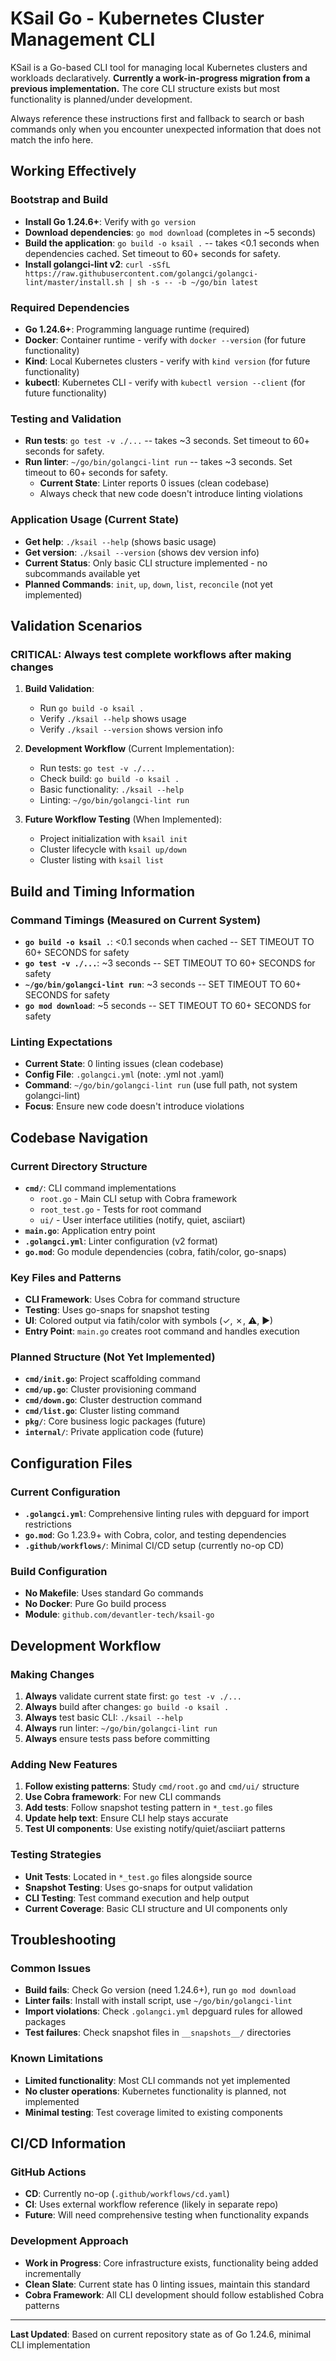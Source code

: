 # KSail Go - Kubernetes Cluster Management CLI

KSail is a Go-based CLI tool for managing local Kubernetes clusters and workloads declaratively. **Currently a work-in-progress migration from a previous implementation.** The core CLI structure exists but most functionality is planned/under development.

Always reference these instructions first and fallback to search or bash commands only when you encounter unexpected information that does not match the info here.

## Working Effectively

### Bootstrap and Build

- **Install Go 1.24.6+**: Verify with `go version`
- **Download dependencies**: `go mod download` (completes in ~5 seconds)
- **Build the application**: `go build -o ksail .` -- takes <0.1 seconds when dependencies cached. Set timeout to 60+ seconds for safety.
- **Install golangci-lint v2**: `curl -sSfL https://raw.githubusercontent.com/golangci/golangci-lint/master/install.sh | sh -s -- -b ~/go/bin latest`

### Required Dependencies

- **Go 1.24.6+**: Programming language runtime (required)
- **Docker**: Container runtime - verify with `docker --version` (for future functionality)
- **Kind**: Local Kubernetes clusters - verify with `kind version` (for future functionality)  
- **kubectl**: Kubernetes CLI - verify with `kubectl version --client` (for future functionality)

### Testing and Validation

- **Run tests**: `go test -v ./...` -- takes ~3 seconds. Set timeout to 60+ seconds for safety.
- **Run linter**: `~/go/bin/golangci-lint run` -- takes ~3 seconds. Set timeout to 60+ seconds for safety.
  - **Current State**: Linter reports 0 issues (clean codebase)
  - Always check that new code doesn't introduce linting violations

### Application Usage (Current State)

- **Get help**: `./ksail --help` (shows basic usage)
- **Get version**: `./ksail --version` (shows dev version info)
- **Current Status**: Only basic CLI structure implemented - no subcommands available yet
- **Planned Commands**: `init`, `up`, `down`, `list`, `reconcile` (not yet implemented)

## Validation Scenarios

### CRITICAL: Always test complete workflows after making changes

1. **Build Validation**:
   - Run `go build -o ksail .`
   - Verify `./ksail --help` shows usage
   - Verify `./ksail --version` shows version info

2. **Development Workflow** (Current Implementation):
   - Run tests: `go test -v ./...`
   - Check build: `go build -o ksail .`
   - Basic functionality: `./ksail --help`
   - Linting: `~/go/bin/golangci-lint run`

3. **Future Workflow Testing** (When Implemented):
   - Project initialization with `ksail init`
   - Cluster lifecycle with `ksail up/down`
   - Cluster listing with `ksail list`

## Build and Timing Information

### Command Timings (Measured on Current System)

- **`go build -o ksail .`**: <0.1 seconds when cached -- SET TIMEOUT TO 60+ SECONDS for safety
- **`go test -v ./...`**: ~3 seconds -- SET TIMEOUT TO 60+ SECONDS for safety  
- **`~/go/bin/golangci-lint run`**: ~3 seconds -- SET TIMEOUT TO 60+ SECONDS for safety
- **`go mod download`**: ~5 seconds -- SET TIMEOUT TO 60+ SECONDS for safety

### Linting Expectations

- **Current State**: 0 linting issues (clean codebase)
- **Config File**: `.golangci.yml` (note: .yml not .yaml)
- **Command**: `~/go/bin/golangci-lint run` (use full path, not system golangci-lint)
- **Focus**: Ensure new code doesn't introduce violations

## Codebase Navigation

### Current Directory Structure

- **`cmd/`**: CLI command implementations  
  - `root.go` - Main CLI setup with Cobra framework
  - `root_test.go` - Tests for root command
  - `ui/` - User interface utilities (notify, quiet, asciiart)
- **`main.go`**: Application entry point
- **`.golangci.yml`**: Linter configuration (v2 format)
- **`go.mod`**: Go module dependencies (cobra, fatih/color, go-snaps)

### Key Files and Patterns

- **CLI Framework**: Uses Cobra for command structure
- **Testing**: Uses go-snaps for snapshot testing
- **UI**: Colored output via fatih/color with symbols (✓, ✗, ⚠, ►)
- **Entry Point**: `main.go` creates root command and handles execution

### Planned Structure (Not Yet Implemented)

- **`cmd/init.go`**: Project scaffolding command
- **`cmd/up.go`**: Cluster provisioning command  
- **`cmd/down.go`**: Cluster destruction command
- **`cmd/list.go`**: Cluster listing command
- **`pkg/`**: Core business logic packages (future)
- **`internal/`**: Private application code (future)

## Configuration Files

### Current Configuration

- **`.golangci.yml`**: Comprehensive linting rules with depguard for import restrictions
- **`go.mod`**: Go 1.23.9+ with Cobra, color, and testing dependencies
- **`.github/workflows/`**: Minimal CI/CD setup (currently no-op CD)

### Build Configuration

- **No Makefile**: Uses standard Go commands
- **No Docker**: Pure Go build process  
- **Module**: `github.com/devantler-tech/ksail-go`

## Development Workflow

### Making Changes

1. **Always** validate current state first: `go test -v ./...`
2. **Always** build after changes: `go build -o ksail .`
3. **Always** test basic CLI: `./ksail --help`
4. **Always** run linter: `~/go/bin/golangci-lint run`
5. **Always** ensure tests pass before committing

### Adding New Features

1. **Follow existing patterns**: Study `cmd/root.go` and `cmd/ui/` structure
2. **Use Cobra framework**: For new CLI commands
3. **Add tests**: Follow snapshot testing pattern in `*_test.go` files
4. **Update help text**: Ensure CLI help stays accurate
5. **Test UI components**: Use existing notify/quiet/asciiart patterns

### Testing Strategies

- **Unit Tests**: Located in `*_test.go` files alongside source
- **Snapshot Testing**: Uses go-snaps for output validation
- **CLI Testing**: Test command execution and help output
- **Current Coverage**: Basic CLI structure and UI components only

## Troubleshooting

### Common Issues

- **Build fails**: Check Go version (need 1.24.6+), run `go mod download`
- **Linter fails**: Install with install script, use `~/go/bin/golangci-lint`
- **Import violations**: Check `.golangci.yml` depguard rules for allowed packages
- **Test failures**: Check snapshot files in `__snapshots__/` directories

### Known Limitations

- **Limited functionality**: Most CLI commands not yet implemented
- **No cluster operations**: Kubernetes functionality is planned, not implemented
- **Minimal testing**: Test coverage limited to existing components

## CI/CD Information

### GitHub Actions

- **CD**: Currently no-op (`.github/workflows/cd.yaml`)
- **CI**: Uses external workflow reference (likely in separate repo)
- **Future**: Will need comprehensive testing when functionality expands

### Development Approach

- **Work in Progress**: Core infrastructure exists, functionality being added incrementally
- **Clean Slate**: Current state has 0 linting issues, maintain this standard
- **Cobra Framework**: All CLI development should follow established Cobra patterns

---

**Last Updated**: Based on current repository state as of Go 1.24.6, minimal CLI implementation
